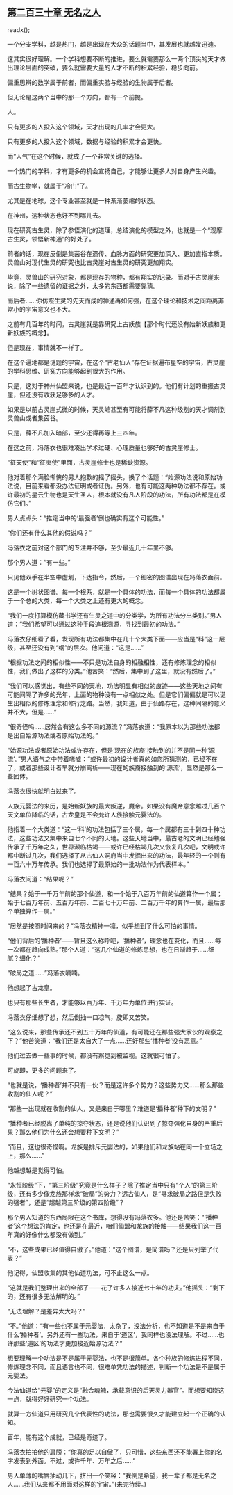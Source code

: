 ## [第二百三十章 无名之人](https://www.xxbiquge.com/11_11207/9106754.html)
readx();

  一个分支学科，越是热门，越是出现在大众的话题当中，其发展也就越发迅速。

  这其实很好理解。一个学科想要不断的推进，要么就需要那么一两个顶尖的天才做出理论层面的突破，要么就需要大量的人才不断的积累经验，稳步向前。

  偏重思辨的数学属于前者，而偏重实验与经验的生物属于后者。

  但无论是这两个当中的那一个方向，都有一个前提。

  人。

  只有更多的人投入这个领域，天才出现的几率才会更大。

  只有更多的人投入这个领域，数据与经验的积累才会更快。

  而“人气”在这个时候，就成了一个非常关键的选择。

  一个热门的学科，才有更多的机会宣扬自己，才能够让更多人对自身产生兴趣。

  而古生物学，就属于“冷门”了。

  尤其是在地球，这个专业甚至就是一种渐渐萎缩的状态。

  在神州，这种状态也好不到哪儿去。

  现在研究古生灵，除了参悟演化的道理，总结演化的模型之外，也就是一个“观摩古生灵，领悟新神通”的好处了。

  前者的话，现在反倒是集茵谷在遗传、血脉方面的研究更加深入、更加直指本质。灵兽山对现代生灵的研究也比古灵崖对古生灵的研究更加翔实。

  毕竟，灵兽山的研究对象，都是现存的物种，都有翔实的记录。而对于古灵崖来说，除了一些遗留的证据之外，太多的东西都需要靠猜。

  而后者……你仿照生灵的先天而成的神通再如何强，在这个理论和技术之间距离非常小的宇宙意义也不大。

  之前有几百年的时间，古灵崖就是靠研究上古妖族【那个时代还没有始新妖族和更新妖族的概念】。

  但是现在，事情就不一样了。

  在这个遍地都是谜题的宇宙，在这个“古老仙人”存在证据遍布星空的宇宙，古灵崖的学科思维、研究方向能够起到很大的作用。

  只是，这对于神州仙盟来说，也是最近一百年才认识到的。他们有计划的重振古灵崖，但还没有收获足够多的人才。

  如果是以前古灵崖式微的时候，天灵岭甚至有可能将薛不凡这种级别的天才调剂到灵兽山或者集茵谷。

  只是，薛不凡加入暗部，至少还得再等上三四年。

  在这之前，冯落衣也很难凑出学术过硬、心理质量也够好的古灵崖修士。

  “征天使”和“征夷使”里面，古灵崖修士也是稀缺资源。

  他对着那个满脸惭愧的男人抱歉的摇了摇头，换了个话题：“始源功法说和原始功法说，目前来看都没办法证明或者证伪。另外，也有可能这两种功法都不存在。或许最初的星云生物也是天生圣人，根本就没有凡人阶段的功法，所有功法都是在模仿它们。”

  男人点点头：“推定当中的‘最强者’倒也确实有这个可能性。”

  “你们还有什么其他的假说吗？”

  冯落衣之前对这个部门的专注并不够，至少最近几十年里不够。

  那个男人道：“有一些。”

  只见他双手在半空中虚划，下达指令，然后，一个细密的图谱出现在冯落衣面前。

  这是一个树状图谱。每一个根系，就是一个具体的功法，而每一个具体的功法都属于一个总的大类，每一个大类之上还有更大的概念。

  “我们一度打算模仿藏书学还有生灵之道中的分类学，为所有功法分出类别。”男人道：“我们希望可以通过这种手段追根溯源，寻找到最初的功法。”

  冯落衣仔细看了看，发现所有功法都集中在几十个大类下面——应当是“科”这一层级，甚至还没有到“纲”的层次。他问道：“这是……”

  “根据功法之间的相似性——不只是功法自身的相融相性，还有修炼理念的相似性，我们做出了这样的分类。”他苦笑：“然后，集中到了这里，就没有然后了。”

  “我们可以感觉出，有些不同的天地，功法明显有相似的痕迹——这些天地之间有可能间隔了许多的光年，上面的物种没有一点相似之处。但是它们偏偏就是可以诞生出相似的修炼理念和修行之路。当然，我知道，由于仙路存在，这种间隔的意义并不大，但是……”

  “很奇怪吗……居然会有这么多不同的源流？”冯落衣道：“我原本以为那些功法都是出自始源功法或者原始功法的。”

  “始源功法或者原始功法或许存在，但是‘现在的族裔’接触到的并不是同一种‘源流’。”男人语气之中带着唏嘘：“或许最初的设计者真的如您所猜测的，已经不在了，或者那些设计者早就分崩离析——现在的族裔接触到的‘源流’，显然是那么一些团体。

  冯落衣很快就明白过来了。

  人族元婴法的来历，是始新妖族的最大叛逆，魔帝。如果没有魔帝意念越过几百个天文单位降临的话，古龙皇是不会允许人族接触元婴法的。

  他指着一个大类道：“这一‘科’的功法包括了三个属，每一个属都有三十到四十种功法，这些功法又集中来自七个不同的天地。这些天地当中，最古老的文明已经勉强传承了千万年之久，世界濒临枯竭——或许已经枯竭几次又恢复几次吧，文明或许都中断过几次，我们选择了从古仙人洞府当中发掘出来的功法，最年轻的一个则有一百六十万年传承。我们也选择了最原始的一批功法作为代表样本。”

  冯落衣问道：“结果呢？”

  “结果？始于一千万年前的那个仙道，和一个始于八百万年前的仙道算作一个属；始于七百万年前、五百万年前、二百七十万年前、二百万千年的算作一属，最后那个单独算作一属。”

  “居然是按照时间来的？”冯落衣精神一凛，似乎想到了什么可怕的事情。

  “他们背后的‘播种者’——暂且这么称呼吧，‘播种者’，理念也在变化，而且……每一次都在趋向成熟。”那个人道：“这几个仙道的修炼思想，也在日渐趋于……细腻？细化？”

  “破局之道……”冯落衣喃喃。

  他想起了古龙皇。

  也只有那些长生者，才能够以百万年、千万年为单位进行实证。

  冯落衣仔细想了想，然后倒抽一口凉气，旋即又苦笑。

  “这么说来，那些传承还不到五十万年的仙道，有可能还在那些强大家伙的观察之下？”他苦笑道：“我们还是太自大了一点……还好那些‘播种者’没有恶意。”

  他们过去做一些事的时候，都没有察觉到被监视。这就很可怕了。

  可旋即，更多的问题来了。

  “也就是说，‘播种者’并不只有一伙？而是这许多个势力？这些势力又……那么那些收割的仙人呢？”

  “那些一出现就在收割的仙人，又是来自于哪里？难道是‘播种者’种下的文明？”

  “播种者已经脱离了单纯的掠夺状态，还是说他们认识到了掠夺强化自身的严重后果？那么他们为什么还会想要种下文明？”

  “而且，这也很奇怪啊。龙族是排斥元婴法的，如果他们和龙族站在同一个立场之上，那么……”

  他越想越是觉得可怕。

  “永恒阶级”下，“第三阶级”究竟是什么样子？除了推定当中只有“个人”的第三阶级，还有多少像龙族那样求“破局”的势力？远古仙人，是“寻求破局之路但是失败的强者”，还是“超越第三阶级的第四阶级”？

  那个男人知道的东西局限在这个书库，想得没有冯落衣多。他还是苦笑：“‘播种者’这个想法的肯定，也还是在最近，咱们仙盟和龙族的接触——结果我们这一百年真的好像什么都没有做到。”

  “不，这些成果已经值得自傲了。”他道：“这个图谱，是简谱吗？还是只列举了代表？”

  他记得，仙盟收集的其他仙道功法，可不止这么一点。

  “这就是我们整理出来的全部了——花了许多人接近七十年的功夫。”他摇头：“剩下的，还有很多无法解明的。”

  “无法理解？是差异太大吗？”

  “不。”他道：“有一些也不属于元婴法，太杂了，没法分析，也不知道是不是来自于什么‘播种者’。另外还有一些功法，来自于‘道区’，我同样也没法理解。不过……也许那些‘道区’的功法才更加接近始源功法？”

  想要理解一个功法是不是属于元婴法，也不是很简单。各个种族的修炼进程不同，修炼理念不同，而且语言也不同，很难单凭功法的描述，判断一个功法是不是属于元婴法。

  今法仙道给“元婴”的定义是“融合魂魄，承载意识的后天灵力器官”。而想要知晓这一点，就得好好研究一个功法。

  就算一方仙道只用研究几个代表性的功法，那也需要很久才能建立起一个正确的认知。

  百年，能有这个成就，已经是奇迹了。

  冯落衣拍拍他的肩膀：“你真的足以自傲了，只可惜，这些东西还不能署上你的名字发表到外面。不过，或许千年、万年之后……”

  男人单薄的嘴唇抽动几下，挤出一个笑容：“我倒是希望，我一辈子都是无名之人……我们从来都不用面对这样的宇宙。”(未完待续。)
